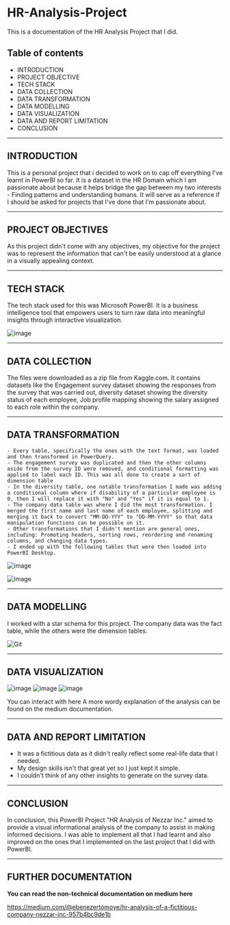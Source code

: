 # HR-Analysis-Project
This is a documentation of the HR Analysis Project that I did.

## Table of contents
- INTRODUCTION
- PROJECT OBJECTIVE 
- TECH STACK
- DATA COLLECTION
- DATA TRANSFORMATION
- DATA MODELLING
- DATA VISUALIZATION
- DATA AND REPORT LIMITATION
- CONCLUSION



---
## INTRODUCTION
This is a personal project that i decided to work on to cap off everything I've learnt in PowerBI so far. It is a dataset in the HR Domain which I am passionate about because it helps bridge the gap between my two interests - Finding patterns and understanding humans. It will serve as a reference if I should be asked for projects that I've done that I'm passionate about.


---
## PROJECT OBJECTIVES
As this project didn't come with any objectives, my objective for the project was to represent the information that can't be easily understood at a glance in a visually appealing context.


---
## TECH STACK
The tech stack used for this was Microsoft PowerBI. It is a business intelligence tool that empowers users to turn raw data into meaningful insights through interactive visualization.

![image](https://github.com/N3zzar/HR-Analysis-Project/assets/85373417/1f11f395-027a-47ea-a965-ebcee0a3c0c6)


---
## DATA COLLECTION
The files were downloaded as a zip file from Kaggle.com. It contains datasets like the Engagement survey dataset showing the responses from the survey that was carried out, diversity dataset showing the diversity status of each employee, Job profile mapping showing the salary assigned to each role within the company.




---
## DATA TRANSFORMATION
````
- Every table, specifically the ones with the text format, was loaded and then transformed in PowerQuery.
- The engagement survey was duplicated and then the other columns aside from the survey ID were removed, and conditional formatting was applied to label each ID. This was all done to create a sort of dimension table
- In the diversity table, one notable transformation I made was adding a conditional column where if disability of a particular employee is 0, then I will replace it with "No" and "Yes" if it is equal to 1.
- The company data table was where I did the most transformation. I merged the first name and last name of each employee, splitting and merging it back to convert "MM-DD-YYY" to "DD-MM-YYYY" so that data manipulation functions can be possible on it.
- Other transformations that I didn't mention are general ones, including: Promoting headers, sorting rows, reordering and renaming columns, and changing data types. 
- I ended up with the following tables that were then loaded into PowerBI Desktop.
````
![image](https://github.com/N3zzar/HR-Analysis-Project/assets/85373417/3e656055-7c7c-4234-b5c5-a9a1fa59ddd9)

![image](https://github.com/N3zzar/HR-Analysis-Project/assets/85373417/c0d86a6f-2d9c-4c60-adf9-21a05ad6d9c4)




---

## DATA MODELLING
I worked with a star schema for this project. The company data was the fact table, while the others were the dimension tables.

![Git](https://github.com/N3zzar/HR-Analysis-Project/assets/85373417/259c5ef4-0c76-467d-a729-36c965fddd74)

----

## DATA VISUALIZATION
![image](https://github.com/N3zzar/HR-Analysis-Project/assets/85373417/f0aa3ed9-048f-461f-8c3a-c2d945bdc18c)
![image](https://github.com/N3zzar/HR-Analysis-Project/assets/85373417/293f2094-6d37-44aa-ba37-5a69cd71f49a)
![image](https://github.com/N3zzar/HR-Analysis-Project/assets/85373417/162f148b-ba9a-4c59-92ae-f1c52361a7b4)

You can interact with here 
A more wordy explanation of the analysis can be found on the medium documentation.


---
## DATA AND REPORT LIMITATION
- It was a fictitious data as it didn't really reflect some real-life data that I needed.
- My design skills isn't that great yet so I just kept it simple.
- I couldn't think of any other insights to generate on the survey data.


---
## CONCLUSION
In conclusion, this PowerBI Project "HR Analysis of Nezzar Inc." aimed to provide a visual informational analysis of the company to assist in making informed decisions. I was able to implement all that I had learnt and also improved on the ones that I implemented on the last project that I did with PowerBI.

---
## FURTHER DOCUMENTATION
**You can read the non-technical documentation on medium here**

https://medium.com/@ebenezertomoye/hr-analysis-of-a-fictitious-company-nezzar-inc-957b4bc9de1b


